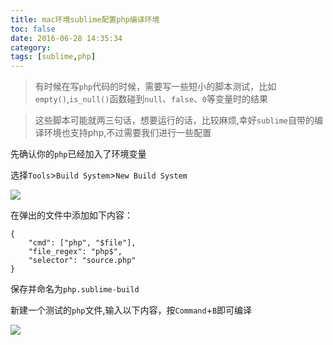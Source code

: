 ```yaml
---
title: mac环境sublime配置php编译环境
toc: false
date: 2016-06-28 14:35:34
category:
tags: [sublime,php]
---
```


> 有时候在写`php`代码的时候，需要写一些短小的脚本测试，比如`empty()`,`is_null()`函数碰到`null`、`false`、`0`等变量时的结果

> 这些脚本可能就两三句话，想要运行的话，比较麻烦,幸好`sublime`自带的编译环境也支持php,不过需要我们进行一些配置




先确认你的`php`已经加入了环境变量

<!--more-->

选择`Tools`>`Build System`>`New Build System`

![](/images/images/1468218966073.png)

在弹出的文件中添加如下内容：

``` sublime-build /Users/jim/Library/Application Support/Sublime Text 3/Packages/User/php.sublime-build
{
    "cmd": ["php", "$file"],
    "file_regex": "php$",
    "selector": "source.php"
}
```

保存并命名为`php.sublime-build`

新建一个测试的`php`文件,输入以下内容，按`Command`+`B`即可编译

![](/images/images/1468219622854.png)

